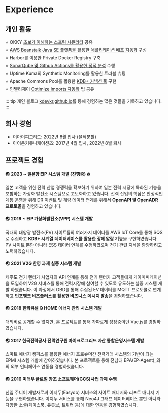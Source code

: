 # Experience

## 개인 활동

⭐️ OKKY [초보가 이해하는 스프링 시큐리티](https://okky.kr/articles/382738) 공유  
⭐️ [AWS Beanstalk Java SE 플랫폼을 활용한 애플리케이션 배포 자동화](https://kdevkr.github.io/deploy-application-to-the-aws-elastic-beanstalk-java-se-platform-enviroment/) 구성  
⭐️ Harbor를 이용한 Private Docker Registry 구축  
⭐️ [SonarQube 및 Github Actions를 활용한 정적 분석](https://kdevkr.github.io/static-analysis-performed-by-sonarqube-and-github-action/) 수행  
⭐️ Uptime Kuma의 Synthetic Monitoring를 활용한 트러블 슈팅  
⭐️ Apache Commons Pool를 활용한 [KDB+ 커넥션 풀](https://kdevkr.github.io/kdb-connection-pool/) 구현  
⭐️ 인텔리제이 [Optimize imports 자동화](https://okky.kr/articles/1134690) 팁 공유  

::: tip 개인 블로그
[kdevkr.github.io](https://kdevkr.github.io/)를 통해 경험하는 많은 것들을 기록하고 있습니다.
:::

## 회사 경험
- 이아이피그리드: 2022년 8월 입사 (물적분할)
- 아이온커뮤니케이션즈: 2017년 4월 입사, 2022년 8월 퇴사

## 프로젝트 경험

#### 🌏 2023 ~ 일본향 EIP 시스템 개발 (진행중) 🔥
일본 고객을 위한 전력 산업 경쟁력을 확보하기 위하여 일본 전력 시장에 특화된 기능을 포함하는 가상화 발전소 시스템으로 고도화하고 있습니다. 전력 산업의 핵심은 안정적인 계통 운영을 위해 DR 이벤트 및 계량 데이터 연계를 위해서 **OpenAPI 및 OpenADR 프로토콜**을 경험하고 있습니다.

#### 🌏 2019 ~ EIP 가상화발전소(VPP) 시스템 개발
국내외 태양광 발전소(PV) 사이트들의 여러가지 데이터를 AWS IoT Core를 통해 SQS로 수집하고 **KDB+ 시계열 데이터베이스를 활용한 장애 알람 기능**을 구현하였습니다. PV 사이트 뿐만 아니라 ESS 데이터 연계를 수행하였으며 전기 관련 지식을 함양하려고 노력하였습니다.

#### 🌏 2021 V2G 한영 과제 실증 시스템 개발
제주도 전기 렌터가 사업자의 API 연계를 통해 전기 렌터카 고객들에게 게이미피케이션을 도입하여 V2G 서비스를 통해 전력시장에 참여할 수 있도록 유도하는 실증 시스템 개발 하였습니다. 이 과정에서 OBD를 통해 수집된 EV 데이터를 MQTT 프로토콜로 연계하고 **인포뱅크 비즈플러스를 활용한 비즈니스 메시지 발송**을 경험하였습니다.

#### 🌏 2018 한화큐셀 Q HOME 에너지 관리 시스템 개발
대외비로 공개할 수 없지만, 본 프로젝트를 통해 가파르게 성장중이던 Vue.js를 경험하였습니다.

#### 🌏 2017 한국전력공사 전력연구원 마이크로그리드 자산 통합운영시스템 개발
스마트 에너지 캠퍼스를 활용한 에너지 프로슈머간 전력거래 시스템의 기반이 되는 EPMI 시스템 개발에 참여하였습니다. 본 프로젝트를 통해 전남대 EPA(EP-Agent)_와의 외부 인터페이스 연동을 경험하였습니다.

#### 🌏 2016 미래부 글로벌 창조 소프트웨어(GCS)사업 과제 수행
신입 주니어 개발자로써 이지두(Easydo) 서비스의 사이트 매니저와 리포트 매니저 기능을 구현하였습니다. 이지두 서비스를 통해 Neo4J 그래프 데이터베이스 뿐만 아니라 다양한 소셜(페이스북, 유튜브, 트위터 등)에 대한 연동을 경험하였습니다.


